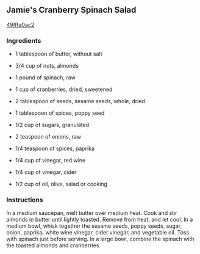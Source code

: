 ## Jamie's Cranberry Spinach Salad

[49fffa0ac2](http://allrecipes.com/recipe/jamies-cranberry-spinach-salad/)

### Ingredients

 - 1 tablespoon of butter, without salt

 - 3/4 cup of nuts, almonds

 - 1 pound of spinach, raw

 - 1 cup of cranberries, dried, sweetened

 - 2 tablespoon of seeds, sesame seeds, whole, dried

 - 1 tablespoon of spices, poppy seed

 - 1/2 cup of sugars, granulated

 - 2 teaspoon of onions, raw

 - 1/4 teaspoon of spices, paprika

 - 1/4 cup of vinegar, red wine

 - 1/4 cup of vinegar, cider

 - 1/2 cup of oil, olive, salad or cooking

### Instructions

In a medium saucepan, melt butter over medium heat. Cook and stir almonds in butter until lightly toasted. Remove from heat, and let cool. In a medium bowl, whisk together the sesame seeds, poppy seeds, sugar, onion, paprika, white wine vinegar, cider vinegar, and vegetable oil. Toss with spinach just before serving. In a large bowl, combine the spinach with the toasted almonds and cranberries.